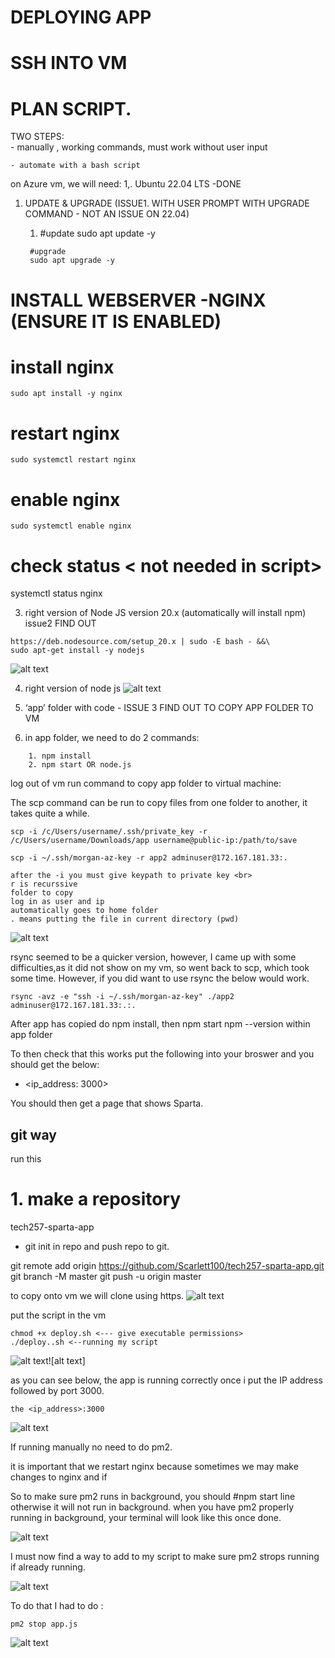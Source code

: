 # DEPLOYING APP


# SSH INTO VM


# PLAN SCRIPT.


TWO STEPS: <br>
    - manually , working commands, must work without user input <br>

    - automate with a bash script
on Azure vm, we will need:
1,. Ubuntu 22.04 LTS -DONE
1. UPDATE & UPGRADE (ISSUE1. WITH USER PROMPT WITH UPGRADE COMMAND - NOT AN ISSUE ON 22.04)
      1. #update
        sudo apt update -y

        #upgrade
        sudo apt upgrade -y


#  INSTALL WEBSERVER -NGINX (ENSURE IT IS ENABLED)
# install nginx
```
sudo apt install -y nginx
```

# restart nginx
```
sudo systemctl restart nginx
```

# enable nginx
```
sudo systemctl enable nginx
```

# check status < not needed in script>
systemctl status nginx

3. right version of Node JS version 20.x (automatically will install npm) issue2 FIND OUT
```
https://deb.nodesource.com/setup_20.x | sudo -E bash - &&\
sudo apt-get install -y nodejs
```



![alt text](<../images/Node.js v20.x.png>)



4. right version of node js 
![alt text](../images/node_install.png)

1. ‘app’ folder with code - ISSUE 3 FIND OUT TO COPY APP FOLDER TO VM
2. in app folder, we need to do 2 commands:
```
    1. npm install
    2. npm start OR node.js
```


log out of vm
run command to copy app folder to virtual machine:

The scp command can be run to copy files from one folder to another, it takes quite a while.
```
scp -i /c/Users/username/.ssh/private_key -r /c/Users/username/Downloads/app username@public-ip:/path/to/save

scp -i ~/.ssh/morgan-az-key -r app2 adminuser@172.167.181.33:.

after the -i you must give keypath to private key <br>
r is recurssive 
folder to copy
log in as user and ip
automatically goes to home folder
. means putting the file in current directory (pwd)
```

![alt text](../images/mv_file.png)

rsync seemed to be a quicker version, however, I came up with some difficulties,as it did not show on my vm, so went back to scp, which took some time. However, if you did want to use rsync the below would work.

```
rsync -avz -e "ssh -i ~/.ssh/morgan-az-key" ./app2 adminuser@172.167.181.33:.:.
```

After app has copied do npm install, then npm start npm --version within app folder


To then check that this works put the following into your broswer and you should get the below:

* <ip_address: 3000>

You should then get a page that shows Sparta.



## git way
run this

# 1. make a repository

tech257-sparta-app

* git init in repo and push repo to git.

git remote add origin https://github.com/Scarlett100/tech257-sparta-app.git
git branch -M master
git push -u origin master

to copy onto vm we will clone using https.
![alt text](../images/gitclonehttps.png)

put the script in the vm
```
chmod +x deploy.sh <--- give executable permissions>
./deploy..sh <--running my script
```

![alt text](../images/app_listening.png)![alt text]<br>

as you can see below, the app is running correctly once i put the IP address followed by port 3000.
```
the <ip_address>:3000
```

![alt text](../images/Sparta.png)

If running manually no need to do pm2.

it is important that we restart nginx because sometimes we may make changes to nginx and if 


So to make sure pm2 runs in background, you should #npm start line otherwise it will not run in background. when you have pm2 properly running in background, your terminal will look like this once done.

![alt text](../images/properly.png)

I must now find a way to add to my script to make sure pm2 strops running if already running.

![alt text](../images/pm2_already_running.png)

To do that I had to do : 

```
pm2 stop app.js
```
![alt text](../images/process_pm2.png)